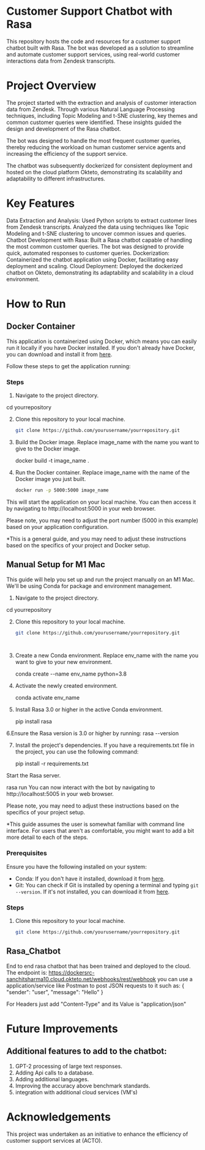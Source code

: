 #
# Customer Support Chatbot with Rasa
This repository hosts the code and resources for a customer support chatbot built with Rasa. The bot was developed as a solution to streamline and automate customer support services, using real-world customer interactions data from Zendesk transcripts.

# Project Overview
The project started with the extraction and analysis of customer interaction data from Zendesk. Through various Natural Language Processing techniques, including Topic Modeling and t-SNE clustering, key themes and common customer queries were identified. These insights guided the design and development of the Rasa chatbot.

The bot was designed to handle the most frequent customer queries, thereby reducing the workload on human customer service agents and increasing the efficiency of the support service.

The chatbot was subsequently dockerized for consistent deployment and hosted on the cloud platform Okteto, demonstrating its scalability and adaptability to different infrastructures.

# Key Features
Data Extraction and Analysis: Used Python scripts to extract customer lines from Zendesk transcripts. Analyzed the data using techniques like Topic Modeling and t-SNE clustering to uncover common issues and queries.
Chatbot Development with Rasa: Built a Rasa chatbot capable of handling the most common customer queries. The bot was designed to provide quick, automated responses to customer queries.
Dockerization: Containerized the chatbot application using Docker, facilitating easy deployment and scaling.
Cloud Deployment: Deployed the dockerized chatbot on Okteto, demonstrating its adaptability and scalability in a cloud environment.

# How to Run
## Docker Container
This application is containerized using Docker, which means you can easily run it locally if you have Docker installed. If you don't already have Docker, you can download and install it from [here](https://www.docker.com/products/docker-desktop).

Follow these steps to get the application running:

### Steps
1. Navigate to the project directory.

  cd yourrepository


2. Clone this repository to your local machine.

   ```bash
   git clone https://github.com/yourusername/yourrepository.git
   
   
3. Build the Docker image. Replace image_name with the name you want to give to the Docker image.

   docker build -t image_name .

   
   
4. Run the Docker container. Replace image_name with the name of the Docker image you just built.

   ```bash
   docker run -p 5000:5000 image_name

This will start the application on your local machine. You can then access it by navigating to http://localhost:5000 in your web browser.

Please note, you may need to adjust the port number (5000 in this example) based on your application configuration.


*This is a general guide, and you may need to adjust these instructions based on the specifics of your project and Docker setup.

## Manual Setup for M1 Mac

This guide will help you set up and run the project manually on an M1 Mac. We'll be using Conda for package and environment management.


1. Navigate to the project directory.

  cd yourrepository


2. Clone this repository to your local machine.

   ```bash
   git clone https://github.com/yourusername/yourrepository.git
   
  
3. Create a new Conda environment. Replace env_name with the name you want to give to your new environment.

    conda create --name env_name python=3.8


4. Activate the newly created environment.

    conda activate env_name


5. Install Rasa 3.0 or higher in the active Conda environment.


    pip install rasa


6.Ensure the Rasa version is 3.0 or higher by running:
   rasa --version
   
   
7. Install the project's dependencies. If you have a requirements.txt file in the project, you can use the following command:

    pip install -r requirements.txt


Start the Rasa server.

rasa run
You can now interact with the bot by navigating to http://localhost:5005 in your web browser.

Please note, you may need to adjust these instructions based on the specifics of your project setup.

*This guide assumes the user is somewhat familiar with command line interface. For users that aren't as comfortable, you might want to add a bit more detail to each of the steps.


### Prerequisites

Ensure you have the following installed on your system:

- Conda: If you don't have it installed, download it from [here](https://docs.conda.io/en/latest/miniconda.html#macosx-installers).
- Git: You can check if Git is installed by opening a terminal and typing `git --version`. If it's not installed, you can download it from [here](https://git-scm.com/downloads).

### Steps

1. Clone this repository to your local machine.

   ```bash
   git clone https://github.com/yourusername/yourrepository.git

   
## Rasa_Chatbot
End to end rasa chatbot that has been trained and deployed to the cloud.
The endpoint is: https://dockersrc-sanchitsharma10.cloud.okteto.net/webhooks/rest/webhook you can use a application/service like Postman to post JSON requests to it such as:
{
    "sender": "user",
    "message": "Hello"
}

For Headers just add "Content-Type" and its Value is "application/json" 

# Future Improvements
## Additional features to add to the chatbot:

1. GPT-2 processing of large text responses.
2. Adding Api calls to a database.
3. Adding additional languages.
4. Improving the accuracy above benchmark standards.
5. integration with additional cloud services (VM's)

# Acknowledgements
This project was undertaken as an initiative to enhance the efficiency of customer support services at (ACTO).




